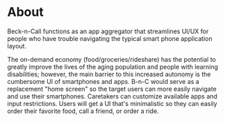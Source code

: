 # About

Beck-n-Call functions as an app aggregator that streamlines UI/UX for people who have trouble navigating the typical smart phone application layout.

The on-demand economy (food/groceries/rideshare) has the potential to greatly improve the lives of the aging population and people with learning disabilities; however, the main barrier to this increased autonomy is the cumbersome UI of smartphones and apps. B-n-C would serve as a replacement "home screen" so the target users can more easily navigate and use their smartphones. Caretakers can customize available apps and input restrictions. Users will get a UI that's minimalistic so they can easily order their favorite food, call a friend, or order a ride.     
